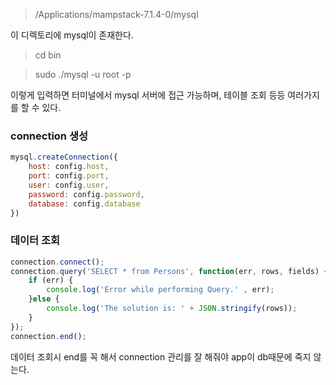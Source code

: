 > /Applications/mampstack-7.1.4-0/mysql

이 디렉토리에 mysql이 존재한다.

> cd bin

> sudo ./mysql -u root -p

이렇게 입력하면 터미널에서 mysql 서버에 접근 가능하며, 테이블 조회 등등 여러가지를 할 수 있다.

### connection 생성

```javascript
mysql.createConnection({
    host: config.host,
    port: config.port,
    user: config.user,
    password: config.password,
    database: config.database
})
```

### 데이터 조회

```javascript
connection.connect();
connection.query('SELECT * from Persons', function(err, rows, fields) {
    if (err) {
        console.log('Error while performing Query.' , err);
    }else {
        console.log('The solution is: ' + JSON.stringify(rows));
    }
});
connection.end();
```

데이터 조회시 end를 꼭 해서 connection 관리를 잘 해줘야 app이 db때문에 죽지 않는다.

